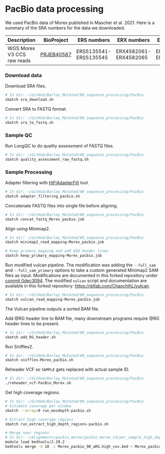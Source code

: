 # PacBio data processing

We used PacBio data of Morex published in Mascher et al. 2021. Here is a summary of the SRA numbers for the data we downloaded.

| Description | BioProject | ERS numbers | ERX numbers | ERR numbers |
|-------------|------------|-------------|-------------|-------------|
| WGS Morex V3 CCS raw reads | [PRJEB40587](https://www.ncbi.nlm.nih.gov/bioproject/PRJEB40587/) | ERS5135541-ERS5135545 | ERX4582061-ERX4582065 | ERR4659245-ERR4659249 |

### Download data

Download SRA files.

```bash
# In dir: ~/GitHub/Barley_Mutated/00_sequence_processing/PacBio
sbatch sra_download.sh
```

Convert SRA to FASTQ format.

```bash
# In dir: ~/GitHub/Barley_Mutated/00_sequence_processing/PacBio
sbatch sra_to_fastq.sh
```

### Sample QC

Run LongQC to do quality assessment of FASTQ files.

```bash
# In dir: ~/GitHub/Barley_Mutated/00_sequence_processing/PacBio
sbatch quality_assessment_raw_fastq.sh
```

### Sample Processing

Adapter filtering with [HiFiAdapterFilt](https://github.com/sheinasim/HiFiAdapterFilt) tool.

```bash
# In dir: ~/GitHub/Barley_Mutated/00_sequence_processing/PacBio
sbatch adapter_filtering_pacbio.sh
```

Concatenate FASTQ files into single file before aligning.

```bash
# In dir: ~/GitHub/Barley_Mutated/00_sequence_processing/PacBio
sbatch concat_fastq_Morex_pacbio.job
```

Align using Minimap2.

```bash
# In dir: ~/GitHub/Barley_Mutated/00_sequence_processing/PacBio
sbatch minimap2_read_mapping-Morex_pacbio.job

# Keep primary mapping and add @SQ header lines
sbatch keep_primary_mapping-Morex_pacbio.job
```

Run modified vulcan pipeline. The modification was adding the `--full_sam` and `--full_sam_primary` options to take a custom generated Minimap2 SAM files as input. Modifications are documented in this forked repository under [commit 0dec3094](https://gitlab.com/ChaochihL/vulcan/-/commit/8dce5d4eb75a6044e0fcc00894e22933f56e91c2). The modified `vulcan` script and documentation are available in this forked repository: https://gitlab.com/ChaochihL/vulcan.

```bash
# In dir: ~/GitHub/Barley_Mutated/00_sequence_processing/PacBio
sbatch vulcan_read_mapping-Morex_pacbio.job
```

The Vulcan pipeline outputs a sorted BAM file.

Add @RG header line to BAM file, many downstream programs require @RG header lines to be present.

```bash
# In dir: ~/GitHub/Barley_Mutated/00_sequence_processing/PacBio
sbatch add_RG_header.sh
```

Run Sniffles2.

```bash
# In dir: ~/GitHub/Barley_Mutated/00_sequence_processing/PacBio
sbatch sniffles-Morex_pacbio.sh
```

Reheader VCF so `SAMPLE` gets replaced with actual sample ID.

```bash
# In dir: ~/GitHub/Barley_Mutated/00_sequence_processing/PacBio
./reheader_vcf-PacBio_Morex.sh
```

Get high coverage regions.

```bash
# In dir: ~/GitHub/Barley_Mutated/00_sequence_processing/PacBio
# Estimate coverage per window
sbatch --array=0 run_mosdepth-pacbio.sh

# Extract high coverage regions
sbatch run_extract_high_depth_regions-pacbio.sh

# Merge near regions
# In dir: ~/Alignments/pacbio_morex/pacbio_morex_v3/per_sample_high_depth
module load bedtools/2.29.2
bedtools merge -d 10 -i Morex_pacbio_90_wRG.high_cov.bed > Morex_pacbio_90_wRG.high_cov.exclude.bed
```
